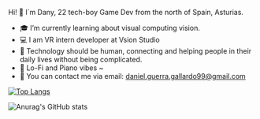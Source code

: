 
Hi! 👋 I´m Dany, 22 tech-boy Game Dev from the north of Spain, Asturias.  

- 🎓 I’m currently learning about visual computing vision.
- 💻 I am VR intern developer at Vsion Studio
- 🌱 Technology should be human, connecting and helping people in their daily lives without being complicated.
- 🎵 Lo-Fi  and Piano vibes ~
- 📧 You can contact me via email: daniel.guerra.gallardo99@gmail.com


[![Top Langs](https://github-readme-stats.vercel.app/api/top-langs/?username=dakkua&layout=compact)](https://github.com/dakkua/github-readme-stats)

![Anurag's GitHub stats](https://github-readme-stats.vercel.app/api?username=dakkua&hide=prs,issues,contribs)
